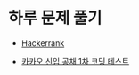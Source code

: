 # 하루 문제 풀기


- [Hackerrank](https://www.hackerrank.com)

- [카카오 신입 공채 1차 코딩 테스트](http://tech.kakao.com/tags/recruitment/)